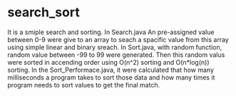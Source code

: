 # search_sort
 It is a smiple search and sorting. In Search.java An pre-assigned value between 0-9 were give to an array to seach a spacific value from this array using simple linear and binary sreach. In Sort.java, with random function, random value between -99 to 99 were generated. Then this random valus were sorted in accending order using O(n^2) sorting and O(n*log(n)) sorting. In the Sort_Performace.java, it were calculated that how many milliseconds a program takes to sort those data and how many times it program needs to sort values to get the final match. 
